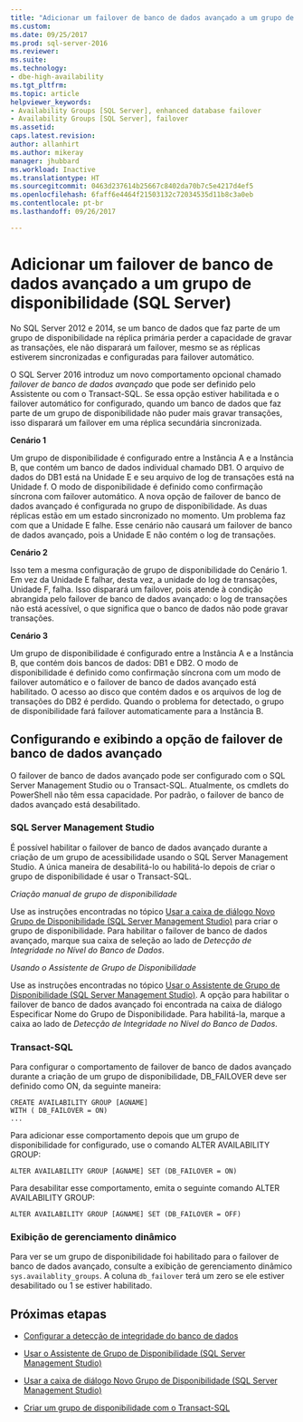 ```yaml
---
title: "Adicionar um failover de banco de dados avançado a um grupo de disponibilidade (SQL Server) | Microsoft Docs"
ms.custom: 
ms.date: 09/25/2017
ms.prod: sql-server-2016
ms.reviewer: 
ms.suite: 
ms.technology:
- dbe-high-availability
ms.tgt_pltfrm: 
ms.topic: article
helpviewer_keywords:
- Availability Groups [SQL Server], enhanced database failover
- Availability Groups [SQL Server], failover
ms.assetid: 
caps.latest.revision: 
author: allanhirt
ms.author: mikeray
manager: jhubbard
ms.workload: Inactive
ms.translationtype: HT
ms.sourcegitcommit: 0463d237614b25667c8402da70b7c5e4217d4ef5
ms.openlocfilehash: 6faff6e4464f21503132c72034535d11b8c3a0eb
ms.contentlocale: pt-br
ms.lasthandoff: 09/26/2017

---
```


# <a name="add-enhanced-database-failover-to-an-availability-group-sql-server"></a>Adicionar um failover de banco de dados avançado a um grupo de disponibilidade (SQL Server)

No SQL Server 2012 e 2014, se um banco de dados que faz parte de um grupo de disponibilidade na réplica primária perder a capacidade de gravar as transações, ele não disparará um failover, mesmo se as réplicas estiverem sincronizadas e configuradas para failover automático.

O SQL Server 2016 introduz um novo comportamento opcional chamado *failover de banco de dados avançado* que pode ser definido pelo Assistente ou com o Transact-SQL. Se essa opção estiver habilitada e o failover automático for configurado, quando um banco de dados que faz parte de um grupo de disponibilidade não puder mais gravar transações, isso disparará um failover em uma réplica secundária sincronizada.

**Cenário 1**

Um grupo de disponibilidade é configurado entre a Instância A e a Instância B, que contém um banco de dados individual chamado DB1. O arquivo de dados do DB1 está na Unidade E e seu arquivo de log de transações está na Unidade f. O modo de disponibilidade é definido como confirmação síncrona com failover automático. A nova opção de failover de banco de dados avançado é configurada no grupo de disponibilidade. As duas réplicas estão em um estado sincronizado no momento. Um problema faz com que a Unidade E falhe. Esse cenário não causará um failover de banco de dados avançado, pois a Unidade E não contém o log de transações.  

**Cenário 2**

Isso tem a mesma configuração de grupo de disponibilidade do Cenário 1. Em vez da Unidade E falhar, desta vez, a unidade do log de transações, Unidade F, falha. Isso disparará um failover, pois atende à condição abrangida pelo failover de banco de dados avançado: o log de transações não está acessível, o que significa que o banco de dados não pode gravar transações.

**Cenário 3**

Um grupo de disponibilidade é configurado entre a Instância A e a Instância B, que contém dois bancos de dados: DB1 e DB2. O modo de disponibilidade é definido como confirmação síncrona com um modo de failover automático e o failover de banco de dados avançado está habilitado. O acesso ao disco que contém dados e os arquivos de log de transações do DB2 é perdido. Quando o problema for detectado, o grupo de disponibilidade fará failover automaticamente para a Instância B.

## <a name="configuring-and-viewing-the-enhanced-database-failover-option"></a>Configurando e exibindo a opção de failover de banco de dados avançado

O failover de banco de dados avançado pode ser configurado com o SQL Server Management Studio ou o Transact-SQL. Atualmente, os cmdlets do PowerShell não têm essa capacidade. Por padrão, o failover de banco de dados avançado está desabilitado.

### <a name="sql-server-management-studio"></a>SQL Server Management Studio

É possível habilitar o failover de banco de dados avançado durante a criação de um grupo de acessibilidade usando o SQL Server Management Studio. A única maneira de desabilitá-lo ou habilitá-lo depois de criar o grupo de disponibilidade é usar o Transact-SQL.

*Criação manual de grupo de disponibilidade*

Use as instruções encontradas no tópico [Usar a caixa de diálogo Novo Grupo de Disponibilidade (SQL Server Management Studio)](use-the-new-availability-group-dialog-box-sql-server-management-studio.md) para criar o grupo de disponibilidade. Para habilitar o failover de banco de dados avançado, marque sua caixa de seleção ao lado de *Detecção de Integridade no Nível do Banco de Dados*.

*Usando o Assistente de Grupo de Disponibilidade*

Use as instruções encontradas no tópico [Usar o Assistente de Grupo de Disponibilidade (SQL Server Management Studio)](use-the-availability-group-wizard-sql-server-management-studio.md). A opção para habilitar o failover de banco de dados avançado foi encontrada na caixa de diálogo Especificar Nome do Grupo de Disponibilidade. Para habilitá-la, marque a caixa ao lado de *Detecção de Integridade no Nível do Banco de Dados*.

### <a name="transact-sql"></a>Transact-SQL

Para configurar o comportamento de failover de banco de dados avançado durante a criação de um grupo de disponibilidade, DB_FAILOVER deve ser definido como ON, da seguinte maneira:
```
CREATE AVAILABILITY GROUP [AGNAME]
WITH ( DB_FAILOVER = ON)
...
```
Para adicionar esse comportamento depois que um grupo de disponibilidade for configurado, use o comando ALTER AVAILABILITY GROUP:
```
ALTER AVAILABILITY GROUP [AGNAME] SET (DB_FAILOVER = ON)
```
Para desabilitar esse comportamento, emita o seguinte comando ALTER AVAILABILITY GROUP:
```
ALTER AVAILABILITY GROUP [AGNAME] SET (DB_FAILOVER = OFF)
```
### <a name="dynamic-management-view"></a>Exibição de gerenciamento dinâmico
Para ver se um grupo de disponibilidade foi habilitado para o failover de banco de dados avançado, consulte a exibição de gerenciamento dinâmico `sys.availablity_groups`. A coluna `db_failover` terá um zero se ele estiver desabilitado ou 1 se estiver habilitado. 

## <a name="next-steps"></a>Próximas etapas 

- [Configurar a detecção de integridade do banco de dados](sql-server-always-on-database-health-detection-failover-option.md)

- [Usar o Assistente de Grupo de Disponibilidade (SQL Server Management Studio)](use-the-availability-group-wizard-sql-server-management-studio.md)

- [Usar a caixa de diálogo Novo Grupo de Disponibilidade (SQL Server Management Studio)](use-the-new-availability-group-dialog-box-sql-server-management-studio.md)
 
- [Criar um grupo de disponibilidade com o Transact-SQL](create-an-availability-group-transact-sql.md)


